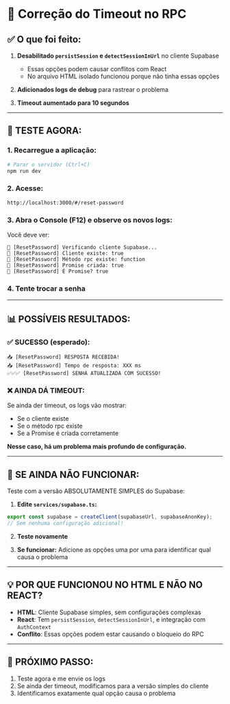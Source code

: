 # 🔧 Correção do Timeout no RPC

## ✅ O que foi feito:

1. **Desabilitado `persistSession` e `detectSessionInUrl`** no cliente Supabase
   - Essas opções podem causar conflitos com React
   - No arquivo HTML isolado funcionou porque não tinha essas opções

2. **Adicionados logs de debug** para rastrear o problema

3. **Timeout aumentado para 10 segundos**

---

## 🧪 TESTE AGORA:

### 1. **Recarregue a aplicação:**
```bash
# Parar o servidor (Ctrl+C)
npm run dev
```

### 2. **Acesse:**
```
http://localhost:3000/#/reset-password
```

### 3. **Abra o Console (F12)** e observe os novos logs:

Você deve ver:
```
📡 [ResetPassword] Verificando cliente Supabase...
📡 [ResetPassword] Cliente existe: true
📡 [ResetPassword] Método rpc existe: function
📡 [ResetPassword] Promise criada: true
📡 [ResetPassword] É Promise? true
```

### 4. **Tente trocar a senha**

---

## 📊 POSSÍVEIS RESULTADOS:

### ✅ **SUCESSO (esperado):**
```
📥 [ResetPassword] RESPOSTA RECEBIDA!
📥 [ResetPassword] Tempo de resposta: XXX ms
✅✅✅ [ResetPassword] SENHA ATUALIZADA COM SUCESSO!
```

### ❌ **AINDA DÁ TIMEOUT:**
Se ainda der timeout, os logs vão mostrar:
- Se o cliente existe
- Se o método rpc existe
- Se a Promise é criada corretamente

**Nesse caso, há um problema mais profundo de configuração.**

---

## 🔄 **SE AINDA NÃO FUNCIONAR:**

Teste com a versão ABSOLUTAMENTE SIMPLES do Supabase:

1. **Edite `services/supabase.ts`:**
```typescript
export const supabase = createClient(supabaseUrl, supabaseAnonKey);
// Sem nenhuma configuração adicional!
```

2. **Teste novamente**

3. **Se funcionar:** Adicione as opções uma por uma para identificar qual causa o problema

---

## 💡 **POR QUE FUNCIONOU NO HTML E NÃO NO REACT?**

- **HTML**: Cliente Supabase simples, sem configurações complexas
- **React**: Tem `persistSession`, `detectSessionInUrl`, e integração com `AuthContext`
- **Conflito**: Essas opções podem estar causando o bloqueio do RPC

---

## 🎯 **PRÓXIMO PASSO:**

1. Teste agora e me envie os logs
2. Se ainda der timeout, modificamos para a versão simples do cliente
3. Identificamos exatamente qual opção causa o problema

